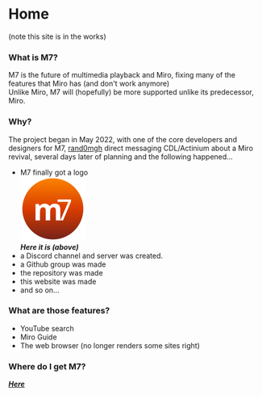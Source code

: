 # Home
(note this site is in the works)
### What is M7?
M7 is the future of multimedia playback and Miro, fixing many of the features that Miro has (and don't work anymore)  
Unlike Miro, M7 will (hopefully) be more supported unlike its predecessor, Miro.
### Why?
The project began in May 2022, with one of the core developers and designers for M7, [rand0mgh](https://github.com/rand0mgh) direct messaging CDL/Actinium about a Miro revival, several days later of planning and the following happened...  
* M7 finally got a logo  
![m7 logo](https://raw.githubusercontent.com/m7player/m7/master/tv/windows/icons/hicolor/128x128/apps/miro.png)  
***Here it is (above)***
* a Discord channel and server was created.
* a Github group was made
* the repository was made
* this website was made
* and so on...
### What are those features?
- YouTube search
- Miro Guide
- The web browser (no longer renders some sites right)
### Where do I get M7?
***[Here](https://m7player.github.io/download)***
